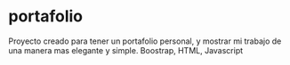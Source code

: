 # portafolio
Proyecto creado para tener un portafolio personal, y mostrar mi trabajo de una manera mas elegante y simple. Boostrap, HTML, Javascript
